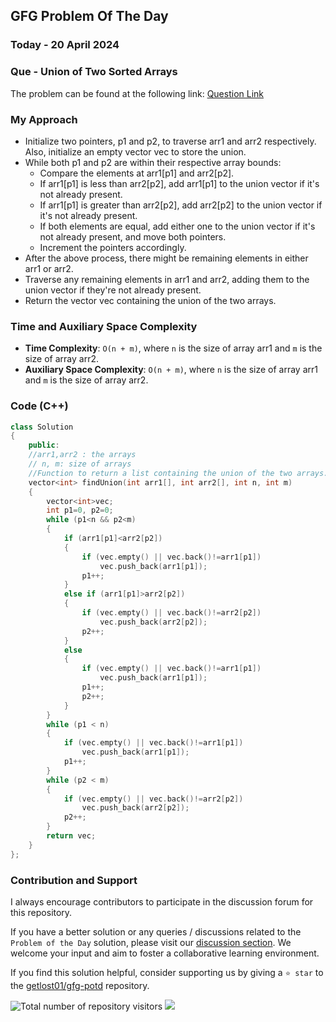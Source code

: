 ## GFG Problem Of The Day

### Today - 20 April 2024
### Que - Union of Two Sorted Arrays
The problem can be found at the following link: [Question Link](https://www.geeksforgeeks.org/problems/union-of-two-sorted-arrays-1587115621/1)

### My Approach
- Initialize two pointers, p1 and p2, to traverse arr1 and arr2 respectively. Also, initialize an empty vector vec to store the union.
- While both p1 and p2 are within their respective array bounds:
  - Compare the elements at arr1[p1] and arr2[p2].
  - If arr1[p1] is less than arr2[p2], add arr1[p1] to the union vector if it's not already present.
  - If arr1[p1] is greater than arr2[p2], add arr2[p2] to the union vector if it's not already present.
  - If both elements are equal, add either one to the union vector if it's not already present, and move both pointers.
  - Increment the pointers accordingly.
- After the above process, there might be remaining elements in either arr1 or arr2.
- Traverse any remaining elements in arr1 and arr2, adding them to the union vector if they're not already present.
- Return the vector vec containing the union of the two arrays.

### Time and Auxiliary Space Complexity

- **Time Complexity**: `O(n + m)`, where `n` is the size of array arr1 and `m` is the size of array arr2.
- **Auxiliary Space Complexity**: `O(n + m)`, where `n` is the size of array arr1 and `m` is the size of array arr2.

### Code (C++)
```cpp
class Solution
{
    public:
    //arr1,arr2 : the arrays
    // n, m: size of arrays
    //Function to return a list containing the union of the two arrays. 
    vector<int> findUnion(int arr1[], int arr2[], int n, int m)
    {
        vector<int>vec;
        int p1=0, p2=0;
        while (p1<n && p2<m)
        {
            if (arr1[p1]<arr2[p2])
            {
                if (vec.empty() || vec.back()!=arr1[p1])
                    vec.push_back(arr1[p1]);
                p1++;
            }
            else if (arr1[p1]>arr2[p2])
            {
                if (vec.empty() || vec.back()!=arr2[p2])
                    vec.push_back(arr2[p2]);
                p2++;
            }
            else
            {
                if (vec.empty() || vec.back()!=arr1[p1])
                    vec.push_back(arr1[p1]);
                p1++;
                p2++;
            }
        }
        while (p1 < n)
        {
            if (vec.empty() || vec.back()!=arr1[p1])
                vec.push_back(arr1[p1]);
            p1++;
        }
        while (p2 < m)
        {
            if (vec.empty() || vec.back()!=arr2[p2])
                vec.push_back(arr2[p2]);
            p2++;
        }
        return vec;
    }
};
```

### Contribution and Support

I always encourage contributors to participate in the discussion forum for this repository.

If you have a better solution or any queries / discussions related to the `Problem of the Day` solution, please visit our [discussion section](https://github.com/getlost01/gfg-potd/discussions). We welcome your input and aim to foster a collaborative learning environment.

If you find this solution helpful, consider supporting us by giving a `⭐ star` to the [getlost01/gfg-potd](https://github.com/getlost01/gfg-potd) repository.

![Total number of repository visitors](https://komarev.com/ghpvc/?username=gl01potdgfg&color=blue&&label=Visitors)
![](https://hit.yhype.me/github/profile?user_id=79409258)


